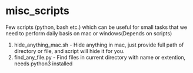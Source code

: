 # misc_scripts
Few scripts (python, bash etc.) which can be useful for small tasks that we need to perform daily basis on mac or windows(Depends on scripts) 
1. hide_anything_mac.sh - Hide anything in mac, just provide full path of directory or file, and script will hide it for you.
2. find_any_file.py - Find files in current directory with name or extention, needs python3 installed
